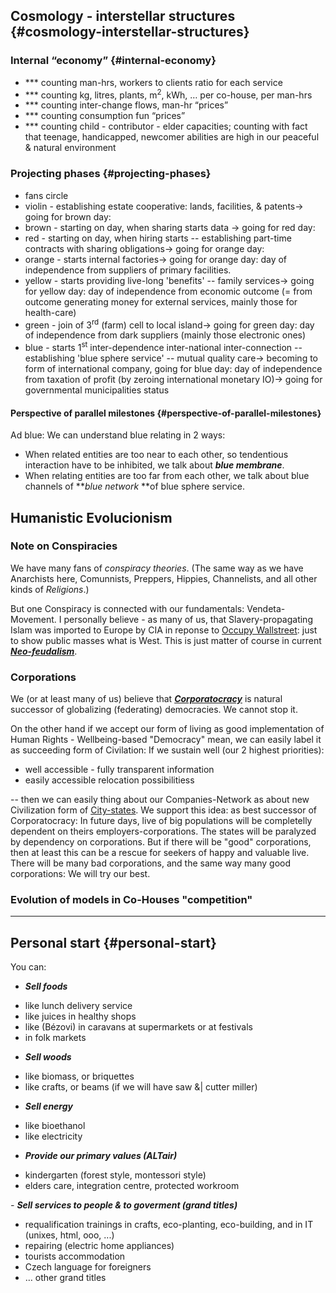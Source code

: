 ## Cosmology - interstellar structures {#cosmology-interstellar-structures}

### Internal “economy” {#internal-economy}

*   *** counting man-hrs, workers to clients ratio for each service
*   *** counting kg, litres, plants, m<sup>2</sup>, kWh, … per co-house, per man-hrs
*   *** counting inter-change flows, man-hr “prices”
*   *** counting consumption fun “prices”
*   *** counting child - contributor - elder capacities; counting with fact that teenage, handicapped, newcomer abilities are high in our peaceful & natural environment

### Projecting phases {#projecting-phases}

*   fans circle
*   violin - establishing estate cooperative: lands, facilities, & patents→ going for brown day:
*   brown - starting on day, when sharing starts data → going for red day:
*   red - starting on day, when hiring starts -- establishing part-time contracts with sharing obligations→ going for orange day:
*   orange - starts internal factories→ going for orange day: day of independence from suppliers of primary facilities.
*   yellow - starts providing live-long 'benefits' -- family services→ going for yellow day: day of independence from economic outcome (= from outcome generating money for external services, mainly those for health-care)
*   green - join of 3<sup>rd</sup> (farm) cell to local island→ going for green day: day of independence from dark suppliers (mainly those electronic ones)
*   blue - starts 1<sup>st</sup> inter-dependence inter-national inter-connection -- establishing 'blue sphere service' -- mutual quality care→ becoming to form of international company, going for blue day: day of independence from taxation of profit (by zeroing international monetary IO)→ going for governmental municipalities status

#### Perspective of parallel milestones {#perspective-of-parallel-milestones}

Ad blue: We can understand blue relating in 2 ways:

*   When related entities are too near to each other, so tendentious interaction have to be inhibited, we talk about **_blue membrane_**.
*   When relating entities are too far from each other, we talk about blue channels of **_blue network_ **of blue sphere service.

## Humanistic Evolucionism
### Note on Conspiracies

We have many fans of *conspiracy theories*. (The same way as we have Anarchists here, Comunnists, Preppers, Hippies, Channelists, and all other kinds of *Religions*.)

But one Conspiracy is connected with our fundamentals: Vendeta-Movement. I personally believe - as many of us, that Slavery-propagating Islam was imported to Europe by CIA in reponse to [Occupy Wallstreet](https://en.wikipedia.org/wiki/Occupy_movement): just to show public masses what is West. This is just matter of course in current ***[Neo-feudalism](https://en.wikipedia.org/wiki/Neo-feudalism)***.

### Corporations

We (or at least many of us) believe that ***[Corporatocracy](https://en.wikipedia.org/wiki/Corporatocracy)*** is natural successor of globalizing (federating) democracies. We cannot stop it. 

On the other hand if we accept our form of living as good implementation of Human Rights - Wellbeing-based "Democracy" mean, we can easily label it as succeeding form of Civilation: If we sustain well (our 2 highest priorities):

- well accessible - fully transparent information
- easily accessible relocation possibilitiess

-- then we can easily thing about our Companies-Network as about new Civilization form of [City-states](https://en.wikipedia.org/wiki/City-state). We support this idea: as best successor of Corporatocracy: In future days, live of big populations will be completelly dependent on theirs employers-corporations. The states will be paralyzed by dependency on corporations. But if there will be "good" corporations, then at least this can be a rescue for seekers of happy and valuable live. There will be many bad corporations, and the same way many good corporations: We will try our best.


### Evolution of models in Co-Houses "competition"




***

## Personal start {#personal-start}

You can:

- **_Sell foods_**

*   like lunch delivery service
*   like juices in healthy shops
*   like (Bézovi) in caravans at supermarkets or at festivals
*   in folk markets

- **_Sell woods_**

*   like biomass, or briquettes
*   like crafts, or beams (if we will have saw &| cutter miller)

- **_Sell energy_**

*   like bioethanol
*   like electricity

- **_Provide our primary values (ALTair)_**

*   kindergarten (forest style, montessori style)
*   elders care, integration centre, protected workroom

_-_ **_Sell services to people & to goverment (grand titles)_**

*   requalification trainings in crafts, eco-planting, eco-building, and in IT (unixes, html, ooo, ...)
*   repairing (electric home appliances)
*   tourists accommodation
*   Czech language for foreigners
*   … other grand titles